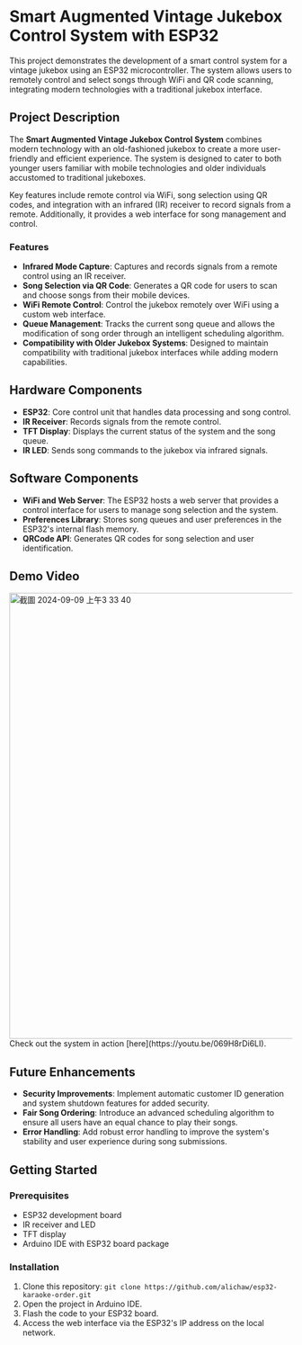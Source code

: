 # Smart Augmented Vintage Jukebox Control System with ESP32

This project demonstrates the development of a smart control system for a vintage jukebox using an ESP32 microcontroller. The system allows users to remotely control and select songs through WiFi and QR code scanning, integrating modern technologies with a traditional jukebox interface.

## Project Description

The **Smart Augmented Vintage Jukebox Control System** combines modern technology with an old-fashioned jukebox to create a more user-friendly and efficient experience. The system is designed to cater to both younger users familiar with mobile technologies and older individuals accustomed to traditional jukeboxes. 

Key features include remote control via WiFi, song selection using QR codes, and integration with an infrared (IR) receiver to record signals from a remote. Additionally, it provides a web interface for song management and control.

### Features
- **Infrared Mode Capture**: Captures and records signals from a remote control using an IR receiver.
- **Song Selection via QR Code**: Generates a QR code for users to scan and choose songs from their mobile devices.
- **WiFi Remote Control**: Control the jukebox remotely over WiFi using a custom web interface.
- **Queue Management**: Tracks the current song queue and allows the modification of song order through an intelligent scheduling algorithm.
- **Compatibility with Older Jukebox Systems**: Designed to maintain compatibility with traditional jukebox interfaces while adding modern capabilities.

## Hardware Components
- **ESP32**: Core control unit that handles data processing and song control.
- **IR Receiver**: Records signals from the remote control.
- **TFT Display**: Displays the current status of the system and the song queue.
- **IR LED**: Sends song commands to the jukebox via infrared signals.

## Software Components
- **WiFi and Web Server**: The ESP32 hosts a web server that provides a control interface for users to manage song selection and the system.
- **Preferences Library**: Stores song queues and user preferences in the ESP32's internal flash memory.
- **QRCode API**: Generates QR codes for song selection and user identification.

## Demo Video
<img width="793" alt="截圖 2024-09-09 上午3 33 40" src="https://github.com/user-attachments/assets/a1dd6d35-0484-4d1a-b9b4-950e068f41ba">
Check out the system in action [here](https://youtu.be/069H8rDi6LI).

## Future Enhancements
- **Security Improvements**: Implement automatic customer ID generation and system shutdown features for added security.
- **Fair Song Ordering**: Introduce an advanced scheduling algorithm to ensure all users have an equal chance to play their songs.
- **Error Handling**: Add robust error handling to improve the system's stability and user experience during song submissions.

## Getting Started
### Prerequisites
- ESP32 development board
- IR receiver and LED
- TFT display
- Arduino IDE with ESP32 board package

### Installation
1. Clone this repository: `git clone https://github.com/alichaw/esp32-karaoke-order.git`
2. Open the project in Arduino IDE.
3. Flash the code to your ESP32 board.
4. Access the web interface via the ESP32's IP address on the local network.
